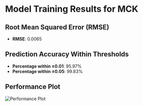 # Model Training Results for MCK

## Root Mean Squared Error (RMSE)
- **RMSE**: 0.0065

## Prediction Accuracy Within Thresholds
- **Percentage within ±0.01**: 95.97%
- **Percentage within ±0.05**: 99.83%

## Performance Plot
![Performance Plot](../imgs/MCK.png)
